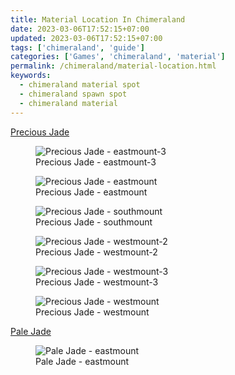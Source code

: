 ```yaml
---
title: Material Location In Chimeraland
date: 2023-03-06T17:52:15+07:00
updated: 2023-03-06T17:52:15+07:00
tags: ['chimeraland', 'guide']
categories: ['Games', 'chimeraland', 'material']
permalink: /chimeraland/material-location.html
keywords:
  - chimeraland material spot
  - chimeraland spawn spot
  - chimeraland material
---
```


<a href="/chimeraland/materials/precious-jade.html" id="precious-jade">Precious Jade</a>
<figure>
  <img
  src="/chimeraland/materials/precious-jade/eastmount-3.webp"
  alt="Precious Jade - eastmount-3">
  <figcaption>Precious Jade - eastmount-3</figcaption>
</figure>

<figure>
  <img
  src="/chimeraland/materials/precious-jade/eastmount.webp"
  alt="Precious Jade - eastmount">
  <figcaption>Precious Jade - eastmount</figcaption>
</figure>

<figure>
  <img
  src="/chimeraland/materials/precious-jade/southmount.webp"
  alt="Precious Jade - southmount">
  <figcaption>Precious Jade - southmount</figcaption>
</figure>

<figure>
  <img
  src="/chimeraland/materials/precious-jade/westmount-2.webp"
  alt="Precious Jade - westmount-2">
  <figcaption>Precious Jade - westmount-2</figcaption>
</figure>

<figure>
  <img
  src="/chimeraland/materials/precious-jade/westmount-3.webp"
  alt="Precious Jade - westmount-3">
  <figcaption>Precious Jade - westmount-3</figcaption>
</figure>

<figure>
  <img
  src="/chimeraland/materials/precious-jade/westmount.webp"
  alt="Precious Jade - westmount">
  <figcaption>Precious Jade - westmount</figcaption>
</figure>


<a href="/chimeraland/materials/pale-jade.html" id="pale-jade">Pale Jade</a>
<figure>
  <img
  src="/chimeraland/materials/pale-jade/eastmount.webp"
  alt="Pale Jade - eastmount">
  <figcaption>Pale Jade - eastmount</figcaption>
</figure>


